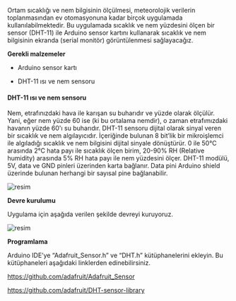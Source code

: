 Ortam sıcaklığı ve nem bilgisinin ölçülmesi, meteorolojik verilerin toplanmasından ev otomasyonuna kadar birçok uygulamada kullanılabilmektedir. Bu uygulamada sıcaklık ve nem yüzdesini ölçen bir sensor (DHT-11) ile Arduino sensor kartını kullanarak sıcaklık ve nem bilgisinin ekranda (serial monitör) görüntülenmesi sağlayacağız. 

**Gerekli malzemeler**

* Arduino sensor kartı

* DHT-11 ısı ve nem sensoru

#### DHT-11 ısı ve nem sensoru

Nem, etrafınızdaki hava ile karışan su buharıdır ve yüzde olarak ölçülür. Yani, eğer nem yüzde 60 ise (ki bu ortalama nemdir), o zaman etrafımızdaki havanın yüzde 60'ı su buharıdır. DHT-11 sensoru dijital olarak sinyal veren bir sıcaklık ve nem algılayıcıdır. İçeriğinde bulunan 8 bit’lik bir mikroişlemci ile algıladığı sıcaklık ve nem bilgisini dijital sinyale dönüştürür. 0 ile 50°C arasında 2°C hata payı ile sıcaklık ölçen birim, 20-90% RH (Relative humidity) arasında 5% RH hata payı ile nem yüzdesini ölçer. DHT-11 modülü, 5V, data ve GND pinleri üzerinden karta bağlanır. Data pini Arduino shield üzerinde bulunan herhangi bir sayısal pine bağlanabilir.

![resim](https://user-images.githubusercontent.com/44734477/183248212-5634434a-1259-42a4-8667-1d1f99453e16.png)

**Devre kurulumu**

Uygulama için aşağıda verilen şekilde devreyi kuruyoruz.

![resim](https://user-images.githubusercontent.com/44734477/183248215-36c6a7e7-83a1-4f62-8256-ba4bcf2cffd3.png)


**Programlama**

Arduino IDE’ye “Adafruit_Sensor.h” ve “DHT.h” kütüphanelerini ekleyin. Bu kütüphaneleri aşağıdaki linklerden edinebilirsiniz.

https://github.com/adafruit/Adafruit_Sensor

https://github.com/adafruit/DHT-sensor-library
